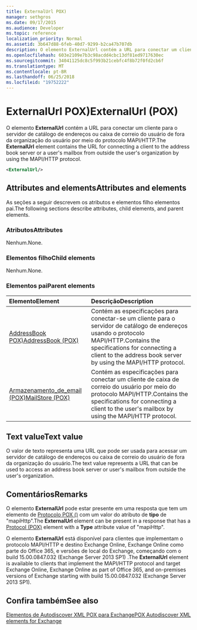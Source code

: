 ```yaml
---
title: ExternalUrl POX)
manager: sethgros
ms.date: 09/17/2015
ms.audience: Developer
ms.topic: reference
localization_priority: Normal
ms.assetid: 3b647d88-6feb-40d7-9299-b2ca47b707db
description: O elemento ExternalUrl contém a URL para conectar um cliente para o servidor de catálogo de endereços ou caixa de correio do usuário de fora da organização do usuário por meio do protocolo MAPI/HTTP.
ms.openlocfilehash: 603e2109e7b3c98acdd4cbc13df81ed9717630ec
ms.sourcegitcommit: 34041125dc8c5f993b21cebfc4f8b72f0fd2cb6f
ms.translationtype: MT
ms.contentlocale: pt-BR
ms.lasthandoff: 06/25/2018
ms.locfileid: "19752222"
---
```

# <a name="externalurl-pox"></a><span data-ttu-id="831ab-103">ExternalUrl POX)</span><span class="sxs-lookup"><span data-stu-id="831ab-103">ExternalUrl (POX)</span></span>

<span data-ttu-id="831ab-104">O elemento **ExternalUrl** contém a URL para conectar um cliente para o servidor de catálogo de endereços ou caixa de correio do usuário de fora da organização do usuário por meio do protocolo MAPI/HTTP.</span><span class="sxs-lookup"><span data-stu-id="831ab-104">The **ExternalUrl** element contains the URL for connecting a client to the address book server or a user's mailbox from outside the user's organization by using the MAPI/HTTP protocol.</span></span> 
  
```XML
<ExternalUrl/>
```

## <a name="attributes-and-elements"></a><span data-ttu-id="831ab-105">Attributes and elements</span><span class="sxs-lookup"><span data-stu-id="831ab-105">Attributes and elements</span></span>

<span data-ttu-id="831ab-106">As seções a seguir descrevem os atributos e elementos filho elementos pai.</span><span class="sxs-lookup"><span data-stu-id="831ab-106">The following sections describe attributes, child elements, and parent elements.</span></span>
  
### <a name="attributes"></a><span data-ttu-id="831ab-107">Atributos</span><span class="sxs-lookup"><span data-stu-id="831ab-107">Attributes</span></span>

<span data-ttu-id="831ab-108">Nenhum.</span><span class="sxs-lookup"><span data-stu-id="831ab-108">None.</span></span>
  
### <a name="child-elements"></a><span data-ttu-id="831ab-109">Elementos filho</span><span class="sxs-lookup"><span data-stu-id="831ab-109">Child elements</span></span>

<span data-ttu-id="831ab-110">Nenhum.</span><span class="sxs-lookup"><span data-stu-id="831ab-110">None.</span></span>
  
### <a name="parent-elements"></a><span data-ttu-id="831ab-111">Elementos pai</span><span class="sxs-lookup"><span data-stu-id="831ab-111">Parent elements</span></span>

|<span data-ttu-id="831ab-112">**Elemento**</span><span class="sxs-lookup"><span data-stu-id="831ab-112">**Element**</span></span>|<span data-ttu-id="831ab-113">**Descrição**</span><span class="sxs-lookup"><span data-stu-id="831ab-113">**Description**</span></span>|
|:-----|:-----|
|[<span data-ttu-id="831ab-114">AddressBook POX)</span><span class="sxs-lookup"><span data-stu-id="831ab-114">AddressBook (POX)</span></span>](addressbook-pox.md) <br/> |<span data-ttu-id="831ab-115">Contém as especificações para conectar-se um cliente para o servidor de catálogo de endereços usando o protocolo MAPI/HTTP.</span><span class="sxs-lookup"><span data-stu-id="831ab-115">Contains the specifications for connecting a client to the address book server by using the MAPI/HTTP protocol.</span></span>  <br/> |
|[<span data-ttu-id="831ab-116">Armazenamento_de_email (POX)</span><span class="sxs-lookup"><span data-stu-id="831ab-116">MailStore (POX)</span></span>](mailstore-pox.md) <br/> |<span data-ttu-id="831ab-117">Contém as especificações para conectar um cliente de caixa de correio do usuário por meio do protocolo MAPI/HTTP.</span><span class="sxs-lookup"><span data-stu-id="831ab-117">Contains the specifications for connecting a client to the user's mailbox by using the MAPI/HTTP protocol.</span></span>  <br/> |
   
## <a name="text-value"></a><span data-ttu-id="831ab-118">Text value</span><span class="sxs-lookup"><span data-stu-id="831ab-118">Text value</span></span>

<span data-ttu-id="831ab-119">O valor de texto representa uma URL que pode ser usada para acessar um servidor de catálogo de endereços ou caixa de correio do usuário de fora da organização do usuário.</span><span class="sxs-lookup"><span data-stu-id="831ab-119">The text value represents a URL that can be used to access an address book server or user's mailbox from outside the user's organization.</span></span>
  
## <a name="remarks"></a><span data-ttu-id="831ab-120">Comentários</span><span class="sxs-lookup"><span data-stu-id="831ab-120">Remarks</span></span>

<span data-ttu-id="831ab-121">O elemento **ExternalUrl** pode estar presente em uma resposta que tem um elemento de [Protocolo POX ()](protocol-pox.md) com um valor do atributo de **tipo** de "mapiHttp".</span><span class="sxs-lookup"><span data-stu-id="831ab-121">The **ExternalUrl** element can be present in a response that has a [Protocol (POX)](protocol-pox.md) element with a **Type** attribute value of "mapiHttp".</span></span> 
  
<span data-ttu-id="831ab-122">O elemento **ExternalUrl** está disponível para clientes que implementam o protocolo MAPI/HTTP e destino Exchange Online, Exchange Online como parte do Office 365, e versões de local do Exchange, começando com o build 15.00.0847.032 (Exchange Server 2013 SP1) .</span><span class="sxs-lookup"><span data-stu-id="831ab-122">The **ExternalUrl** element is available to clients that implement the MAPI/HTTP protocol and target Exchange Online, Exchange Online as part of Office 365, and on-premises versions of Exchange starting with build 15.00.0847.032 (Exchange Server 2013 SP1).</span></span> 
  
## <a name="see-also"></a><span data-ttu-id="831ab-123">Confira também</span><span class="sxs-lookup"><span data-stu-id="831ab-123">See also</span></span>



[<span data-ttu-id="831ab-124">Elementos de Autodiscover XML POX para Exchange</span><span class="sxs-lookup"><span data-stu-id="831ab-124">POX Autodiscover XML elements for Exchange</span></span>](pox-autodiscover-xml-elements-for-exchange.md)

